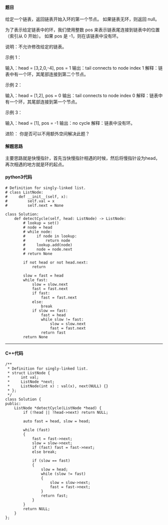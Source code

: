 #### 题目

给定一个链表，返回链表开始入环的第一个节点。 如果链表无环，则返回 null。

为了表示给定链表中的环，我们使用整数 pos 来表示链表尾连接到链表中的位置（索引从 0 开始）。 如果 pos 是 -1，则在该链表中没有环。

说明：不允许修改给定的链表。

 

示例 1：

输入：head = [3,2,0,-4], pos = 1
输出：tail connects to node index 1
解释：链表中有一个环，其尾部连接到第二个节点。


示例 2：

输入：head = [1,2], pos = 0
输出：tail connects to node index 0
解释：链表中有一个环，其尾部连接到第一个节点。


示例 3：

输入：head = [1], pos = -1
输出：no cycle
解释：链表中没有环。




进阶：
你是否可以不用额外空间解决此题？



#### 解题思路

主要思路就是快慢指针，首先当快慢指针相遇的时候，然后将慢指针设为head，再次相遇的地方就是环的起点。



#### python3代码

```
# Definition for singly-linked list.
# class ListNode:
#     def __init__(self, x):
#         self.val = x
#         self.next = None

class Solution:
    def detectCycle(self, head: ListNode) -> ListNode:
        # lookup = set()
        # node = head
        # while node:
        #     if node in lookup:
        #         return node
        #     lookup.add(node)
        #     node = node.next
        # return None

        if not head or not head.next:
            return
        
        slow = fast = head
        while fast:
            slow = slow.next
            fast = fast.next
            if fast:
                fast = fast.next
            else:
                break
            if slow == fast:
                fast = head
                while slow != fast:
                    slow = slow.next
                    fast = fast.next
                return fast
        return None
```



****

#### C++代码

```
/**
 * Definition for singly-linked list.
 * struct ListNode {
 *     int val;
 *     ListNode *next;
 *     ListNode(int x) : val(x), next(NULL) {}
 * };
 */
class Solution {
public:
    ListNode *detectCycle(ListNode *head) {
        if (!head || !head->next) return NULL;

        auto fast = head, slow = head;

        while (fast)
        {
            fast = fast->next;
            slow = slow->next;
            if (fast) fast = fast->next;
            else break;

            if (slow == fast)
            {
                slow = head;
                while (slow != fast)
                {
                    slow = slow->next;
                    fast = fast->next;
                }
                return fast;
            }
        }
        return NULL;
    }
};
```

